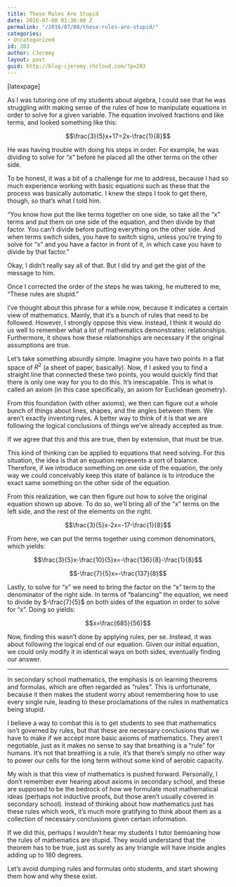 ```yaml
---
title: These Rules Are Stupid
date: 2016-07-08 01:36:00 Z
permalink: "/2016/07/08/these-rules-are-stupid/"
categories:
- Uncategorized
id: 283
author: CJeremy
layout: post
guid: http://blog-cjeremy.rhcloud.com/?p=283
---
```


[latexpage]
  
As I was tutoring one of my students about algebra, I could see that he was struggling with making sense of the rules of how to manipulate equations in order to solve for a given variable. The equation involved fractions and like terms, and looked something like this:
  
$$\frac{3}{5}x+17=2x-\frac{1}{8}$$

He was having trouble with doing his steps in order. For example, he was dividing to solve for &#8220;x&#8221; before he placed all the other terms on the other side.

To be honest, it was a bit of a challenge for me to address, because I had so much experience working with basic equations such as these that the process was basically automatic. I knew the steps I took to get there, though, so that&#8217;s what I told him.

&#8220;You know how put the like terms together on one side, so take all the &#8220;x&#8221; terms and put them on one side of the equation, and then divide by that factor. You can&#8217;t divide before putting everything on the other side. And when terms switch sides, you have to switch signs, unless you&#8217;re trying to solve for &#8220;x&#8221; and you have a factor in front of it, in which case you have to divide by that factor.&#8221;

Okay, I didn&#8217;t really say all of that. But I did try and get the gist of the message to him.

Once I corrected the order of the steps he was taking, he muttered to me, &#8220;These rules are stupid.&#8221;

I&#8217;ve thought about this phrase for a while now, because it indicates a certain view of mathematics. Mainly, that it&#8217;s a bunch of rules that need to be followed. However, I strongly oppose this view. Instead, I think it would do us well to remember what a lot of mathematics demonstrates: relationships. Furthermore, it shows how these relationships are necessary if the original assumptions are true.

Let&#8217;s take something absurdly simple. Imagine you have two points in a flat space of $R^2$ (a sheet of paper, basically). Now, if I asked you to find a straight line that connected these two points, you would quickly find that there is only one way for you to do this. It&#8217;s inescapable. This is what is called an axiom (in this case specifically, an axiom for Euclidean geometry).

From this foundation (with other axioms), we then can figure out a whole bunch of things about lines, shapes, and the angles between them. We aren&#8217;t exactly inventing rules. A better way to think of it is that we are following the logical conclusions of things we&#8217;ve already accepted as true.

If we agree that this and this are true, then by extension, that must be true.

This kind of thinking can be applied to equations that need solving. For this situation, the idea is that an equation represents a sort of balance. Therefore, if we introduce something on one side of the equation, the only way we could conceivably keep this state of balance is to introduce the exact same something on the other side of the equation.

From this realization, we can then figure out how to solve the original equation shown up above. To do so, we&#8217;ll bring all of the &#8220;x&#8221; terms on the left side, and the rest of the elements on the right.
  
$$\frac{3}{5}x-2x=-17-\frac{1}{8}$$

From here, we can put the terms together using common denominators, which yields:
  
$$\frac{3}{5}x-\frac{10}{5}x=-\frac{136}{8}-\frac{1}{8}$$

$$-\frac{7}{5}x=-\frac{137}{8}$$

Lastly, to solve for &#8220;x&#8221; we need to bring the factor on the &#8220;x&#8221; term to the denominator of the right side. In terms of &#8220;balancing&#8221; the equation, we need to divide by $-\frac{7}{5}$ on both sides of the equation in order to solve for &#8220;x&#8221;. Doing so yields:
  
$$x=\frac{685}{56}$$

Now, finding this wasn&#8217;t done by applying rules, per se. Instead, it was about following the logical end of our equation. Given our initial equation, we could only modify it in identical ways on both sides, eventually finding our answer.

* * *

In secondary school mathematics, the emphasis is on learning theorems and formulas, which are often regarded as &#8220;rules&#8221;. This is unfortunate, because it then makes the student worry about remembering how to use every single rule, leading to these proclamations of the rules in mathematics being stupid.

I believe a way to combat this is to get students to see that mathematics isn&#8217;t governed by rules, but that these are necessary conclusions that we have to make if we accept more basic axioms of mathematics. They aren&#8217;t negotiable, just as it makes no sense to say that breathing is a &#8220;rule&#8221; for humans. It&#8217;s not that breathing is a rule, it&#8217;s that there&#8217;s simply no other way to power our cells for the long term without some kind of aerobic capacity.

My wish is that this view of mathematics is pushed forward. Personally, I don&#8217;t remember ever hearing about axioms in secondary school, and these are supposed to be the bedrock of how we formulate most mathematical ideas (perhaps not inductive proofs, but those aren&#8217;t usually covered in secondary school). Instead of thinking about how mathematics just has these rules which work, it&#8217;s much more gratifying to think about them as a collection of necessary conclusions given certain information.

If we did this, perhaps I wouldn&#8217;t hear my students I tutor bemoaning how the rules of mathematics are stupid. They would understand that the theorem has to be true, just as surely as any triangle will have inside angles adding up to 180 degrees.

Let&#8217;s avoid dumping rules and formulas onto students, and start showing them how and why these exist.